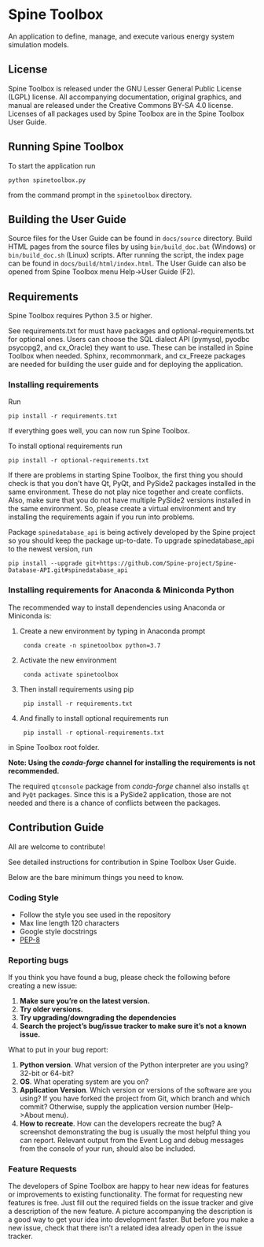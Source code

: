 # Spine Toolbox

An application to define, manage, and execute various energy system simulation models.

## License

Spine Toolbox is released under the GNU Lesser General Public License (LGPL) license. All accompanying
documentation, original graphics, and manual are released under the Creative Commons BY-SA 4.0 license.
Licenses of all packages used by Spine Toolbox are in the Spine Toolbox User Guide.

## Running Spine Toolbox

To start the application run

    python spinetoolbox.py

from the command prompt in the `spinetoolbox` directory.

## Building the User Guide
Source files for the User Guide can be found in ``docs/source`` directory. Build HTML pages from the source files 
by using ``bin/build_doc.bat`` (Windows) or ``bin/build_doc.sh`` (Linux) scripts. After running the script, the 
index page can be found in ``docs/build/html/index.html``. The User Guide can also be opened from Spine Toolbox 
menu Help->User Guide (F2).

## Requirements

Spine Toolbox requires Python 3.5 or higher.

See requirements.txt for must have packages and optional-requirements.txt for optional ones. Users can 
choose the SQL dialect API (pymysql, pyodbc psycopg2, and cx_Oracle) they want to use. These can 
be installed in Spine Toolbox when needed. Sphinx, recommonmark, and cx_Freeze packages 
are needed for building the user guide and for deploying the application.

### Installing requirements

Run

    pip install -r requirements.txt

If everything goes well, you can now run Spine Toolbox.

To install optional requirements run

    pip install -r optional-requirements.txt

If there are problems in starting Spine Toolbox, the first thing you should check is that you 
don't have Qt, PyQt, and PySide2 packages installed in the same environment. These do not play 
nice together and create conflicts. Also, make sure that you do not have multiple PySide2 versions
installed in the same environment. So, please create a virtual environment and try installing 
the requirements again if you run into problems.

Package `spinedatabase_api` is being actively developed by the Spine project so you should keep 
the package up-to-date. To upgrade spinedatabase_api to the newest version, run

    pip install --upgrade git+https://github.com/Spine-project/Spine-Database-API.git#spinedatabase_api

### Installing requirements for Anaconda & Miniconda Python

The recommended way to install dependencies using Anaconda or Miniconda is:

1. Create a new environment by typing in Anaconda prompt

        conda create -n spinetoolbox python=3.7

2. Activate the new environment

        conda activate spinetoolbox

3. Then install requirements using pip

        pip install -r requirements.txt

4. And finally to install optional requirements run

        pip install -r optional-requirements.txt

in Spine Toolbox root folder.

**Note: Using the *conda-forge* channel for installing the requirements is not recommended.**

The required `qtconsole` package from *conda-forge* channel also
installs `qt` and `PyQt` packages. Since this is a PySide2 application, those are 
not needed and there is a chance of conflicts between the packages.

## Contribution Guide

All are welcome to contribute!

See detailed instructions for contribution in Spine Toolbox User Guide.

Below are the bare minimum things you need to know.

### Coding Style
- Follow the style you see used in the repository
- Max line length 120 characters
- Google style docstrings
- [PEP-8](https://www.python.org/dev/peps/pep-0008/)

### Reporting bugs
If you think you have found a bug, please check the following before creating a new issue:
1. **Make sure you’re on the latest version.** 
2. **Try older versions.**
3. **Try upgrading/downgrading the dependencies**
4. **Search the project’s bug/issue tracker to make sure it’s not a known issue.**

What to put in your bug report:
1. **Python version**. What version of the Python interpreter are you using? 32-bit or 64-bit?
2. **OS**. What operating system are you on?
3. **Application Version**. Which version or versions of the software are you using? If you have forked the project from Git,
   which branch and which commit? Otherwise, supply the application version number (Help->About menu).
4. **How to recreate**. How can the developers recreate the bug? A screenshot demonstrating the bug is usually the most 
   helpful thing you can report. Relevant output from the Event Log and debug messages from the console 
   of your run, should also be included.

### Feature Requests
The developers of Spine Toolbox are happy to hear new ideas for features or improvements to existing functionality.
The format for requesting new features is free. Just fill out the required fields on the issue tracker and give a
description of the new feature. A picture accompanying the description is a good way to get your idea into development
faster. But before you make a new issue, check that there isn't a related idea already open in the issue tracker.
